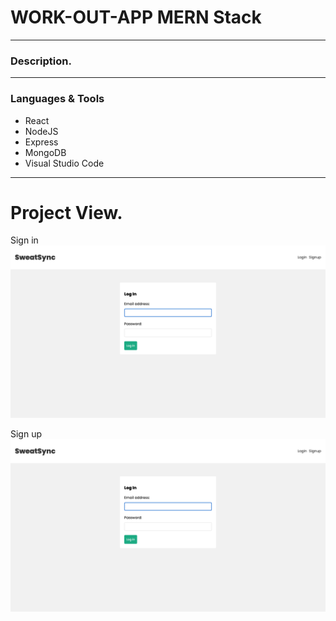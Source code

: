 # WORK-OUT-APP MERN Stack

---

### Description.

---

### Languages & Tools

* React
* NodeJS
* Express
* MongoDB
* Visual Studio Code

---

# Project View.

Sign in
![Signin!](frontend/src/assets/Signin.png)

Sign up
![Signup!](frontend/src/assets/Signin.png)